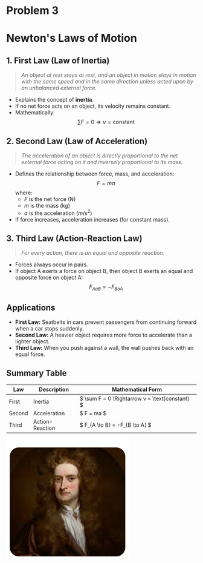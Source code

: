 # Problem 3

# Newton's Laws of Motion

## 1. First Law (Law of Inertia)
> *An object at rest stays at rest, and an object in motion stays in motion with the same speed and in the same direction unless acted upon by an unbalanced external force.*

- Explains the concept of **inertia**.
- If no net force acts on an object, its velocity remains constant.
- Mathematically:
  $$
  \sum F = 0 \Rightarrow v = \text{constant}
  $$

## 2. Second Law (Law of Acceleration)
> *The acceleration of an object is directly proportional to the net external force acting on it and inversely proportional to its mass.*

- Defines the relationship between force, mass, and acceleration:
  $$
  F = ma
  $$
  where:
  - $F$ is the net force (N)
  - $m$ is the mass (kg)
  - $a$ is the acceleration ($m/s^2$)
- If force increases, acceleration increases (for constant mass).

## 3. Third Law (Action-Reaction Law)
> *For every action, there is an equal and opposite reaction.*

- Forces always occur in pairs.
- If object A exerts a force on object B, then object B exerts an equal and opposite force on object A:
  $$
  F_{A 	o B} = -F_{B 	o A}
  $$

## Applications
- **First Law:** Seatbelts in cars prevent passengers from continuing forward when a car stops suddenly.
- **Second Law:** A heavier object requires more force to accelerate than a lighter object.
- **Third Law:** When you push against a wall, the wall pushes back with an equal force.

## Summary Table
| Law | Description | Mathematical Form |
|------|-----------------|----------------|
| First | Inertia | $ \sum F = 0 \Rightarrow v = \text{constant} $ |
| Second | Acceleration | $ F = ma $ |
| Third | Action-Reaction | $ F_{A \to B} = -F_{B \to A} $ |

![alt text](image.png)